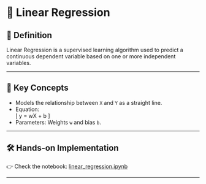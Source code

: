 # 📘 Linear Regression

## 📖 Definition
Linear Regression is a supervised learning algorithm used to predict a continuous dependent variable based on one or more independent variables.

---

## 🔑 Key Concepts
- Models the relationship between `X` and `Y` as a straight line.
- Equation:  
  \[
  y = wX + b
  \]
- Parameters: Weights `w` and bias `b`.

---

## 🛠️ Hands-on Implementation
👉 Check the notebook: [linear_regression.ipynb](./linear_regression.ipynb)

---